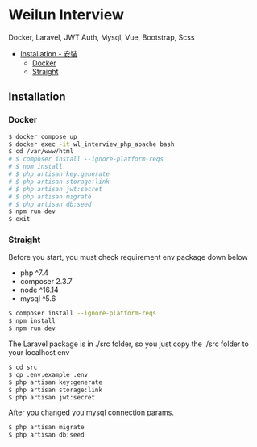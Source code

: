 # Weilun Interview
Docker, Laravel, JWT Auth, Mysql, Vue, Bootstrap, Scss
*   [Installation - 安裝](#installation---安裝)
    *   [Docker](#docker)
    *   [Straight](#straight)
    
## Installation

### Docker
```bash
$ docker compose up
$ docker exec -it wl_interview_php_apache bash
$ cd /var/www/html
# $ composer install --ignore-platform-reqs
# $ npm install
# $ php artisan key:generate
# $ php artisan storage:link
# $ php artisan jwt:secret
# $ php artisan migrate
# $ php artisan db:seed
$ npm run dev
$ exit
```

### Straight
Before you start, you must check requirement env package down below
- php ^7.4
- composer 2.3.7
- node ^16.14
- mysql ^5.6

```bash
$ composer install --ignore-platform-reqs
$ npm install
$ npm run dev
```

The Laravel package is in ./src folder, so you just copy the ./src folder to your localhost env
```bash
$ cd src
$ cp .env.example .env
$ php artisan key:generate
$ php artisan storage:link
$ php artisan jwt:secret
```

After you changed you mysql connection params.
```bash
$ php artisan migrate
$ php artisan db:seed
```